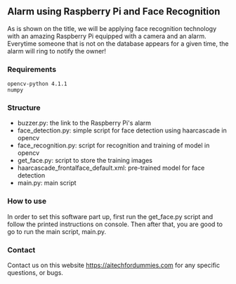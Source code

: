 ## Alarm using Raspberry Pi and Face Recognition
As is shown on the title, we will be applying face recognition technology with an amazing Raspberry Pi equipped with a camera and an alarm. Everytime someone that is not on the database appears for a given time, the alarm will ring to notify the owner!

### Requirements
```
opencv-python 4.1.1
numpy
```

### Structure

- buzzer.py: the link to the Raspberry Pi's alarm
- face_detection.py: simple script for face detection using haarcascade in opencv
- face_recognition.py: script for recognition and training of model in opencv
- get_face.py: script to store the training images
- haarcascade_frontalface_default.xml: pre-trained model for face detection 
- main.py: main script

### How to use
In order to set this software part up, first run the get_face.py script and follow the printed instructions on console. Then after that, you are good to go to run the main script, main.py.

### Contact
Contact us on this website https://aitechfordummies.com for any specific questions, or bugs.